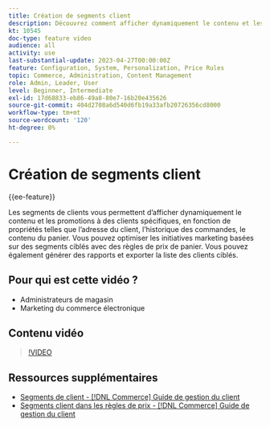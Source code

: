 ```yaml
---
title: Création de segments client
description: Découvrez comment afficher dynamiquement le contenu et les promotions à des clients spécifiques, en fonction de propriétés telles que l’adresse du client, l’historique des commandes, le contenu du panier.
kt: 10545
doc-type: feature video
audience: all
activity: use
last-substantial-update: 2023-04-27T00:00:00Z
feature: Configuration, System, Personalization, Price Rules
topic: Commerce, Administration, Content Management
role: Admin, Leader, User
level: Beginner, Intermediate
exl-id: 17d68833-eb86-49a8-80e7-16b20e435626
source-git-commit: 404d2708a6d540d6fb19a33afb20726356cd8000
workflow-type: tm+mt
source-wordcount: '120'
ht-degree: 0%

---
```


# Création de segments client

{{ee-feature}}

Les segments de clients vous permettent d’afficher dynamiquement le contenu et les promotions à des clients spécifiques, en fonction de propriétés telles que l’adresse du client, l’historique des commandes, le contenu du panier. Vous pouvez optimiser les initiatives marketing basées sur des segments ciblés avec des règles de prix de panier. Vous pouvez également générer des rapports et exporter la liste des clients ciblés.

## Pour qui est cette vidéo ?

- Administrateurs de magasin
- Marketing du commerce électronique

## Contenu vidéo

>[!VIDEO](https://video.tv.adobe.com/v/343659?quality=12&learn=on)

## Ressources supplémentaires

- [Segments de client - [!DNL Commerce] Guide de gestion du client](https://experienceleague.adobe.com/docs/commerce-admin/customers/customers-menu/customer-segments.html)
- [Segments client dans les règles de prix - [!DNL Commerce] Guide de gestion du client](https://experienceleague.adobe.com/docs/commerce-admin/customers/segments/customer-segment-price-rule.html)
